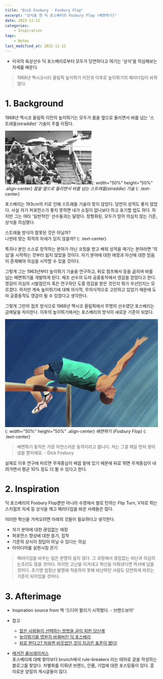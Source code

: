 ```yaml
---
title: "Dick Fosbury - Fosbury Flop"
excerpt: "상식을 깬 딕 포스베리의 Fosbury Flop (배면뛰기)"
date: 2022-11-12
categories:
    - Inspiration
tags:
    - Notes
last_modified_at: 2022-11-12
---
```

- 미국의 육상선수 딕 포스베리로부터 모두가 당연하다고 여기는 '상식'을 의심해보는 자세를 배운다.

> 1968년 멕시코시티 올림픽 높이뛰기 이전과 이후로 높이뛰기의 패러다임이 바뀌었다.

# 1. Background
1968년 멕시코 올림픽 이전의 높이뛰기는 모두가 몸을 옆으로 돌리면서 바를 넘는 '스트래들(straddle)' 기술이 주를 이뤘다.

![straddle technique](/assets/images/straddle_technique.jpeg){: width="50%" height="50%" .align-center}
*몸을 옆으로 돌리면서 바를 넘는 스트래들(straddle) 기술*
{: .text-center}

포스베리는 193cm의 키로 인해 스트래들 기술이 맞지 않았다. 당연히 성적도 좋지 않았다. 사실 자기 퍼포먼스가 좋지 못하면 내가 소질이 없나보다 하고 포기할 법도 하다. 하지만 그는 여타 '일반적인' 선수들과는 달랐다. 정형화된, 모두가 믿어 의심치 않는 기준, 상식을 의심했다. 

스트래들 방식이 잘못된 것은 아닐까?  
나한테 맞는 최적의 자세가 있지 않을까?
{:  .text-center}

특히나 본인 스스로 창작하는 분야가 아닌 코칭을 받고 배워 성적을 매기는 분야라면 '의심'을 시작하는 것부터 쉽지 않았을 것이다. 자기 분야에 대한 애정과 자신에 대한 믿음이 존재해야 의심을 시작할 수 있을 것이다.

그렇게 그는 1963년부터 높이뛰기 기술을 연구하고, 뒤로 점프해서 등을 굽히며 바를 넘는 배면뛰기를 개발하게 된다. 체조 선수의 도마 공중동작에서 영감을 얻었다고 한다. 영감이 의심의 시발점인지 혹은 연구하던 도중 영감을 받은 것인지 뭐가 우선인지는 모르겠다. 하지만 계속 높이뛰기에 대해 의식적, 무의식적으로 고민하고 있었기 때문에 도마 공중동작도 영감이 될 수 있었다고 생각한다. 

그렇게 그만의 점프 방식으로 1968년 멕시코 올림픽에서 무명의 선수였던 포스베리는 금메달을 차지한다. 이후의 높이뛰기에서는 포스베리의 방식이 새로운 기준이 되었다. 

![Fosbury Flop](/assets/images/Fosbury_Flop.jpg){: width="50%" height="50%" .align-center}
*배면뛰기 (Fosbury Flop)*
{: .text-center}

> 배면뛰기 동작은 가장 자연스러운 동작이라고 봅니다. 저는 그걸 제일 먼저 찾아냈을 뿐이에요. - Dick Fosbury

실제로 이후 연구에 따르면 무게중심이 배꼽 밑에 있기 때문에 뒤로 뛰면 무게중심이 내려가면서 평균 10% 정도 더 뛸 수 있다고 한다.

# 2. Inspiration
딕 포스베리의 Fosbury Flop뿐만 아니라 수영에서 발로 턴하는 Flip Turn, V자로 뛰는 스키점프 자세 등 상식을 깨고 패러다임을 바꾼 사례들은 많다.

이러한 혁신을 가져오려면 아래의 것들이 필요하다고 생각한다.
- 자기 분야에 대한 끊임없는 애정
- 퍼포먼스 향상에 대한 동기, 집착
- 기준의 상식이 정답이 아닐 수 있다는 의심
- 아이디어를 실현시킬 끈기  

> 패러다임을 바꾸는 일은 분명히 쉽지 않다. 그 과정에서 끊임없는 비난과 의심의 눈초리도 많을 것이다. 하지만 고난을 이겨내고 혁신을 이뤄낸다면 역사에 남을 것이다. 초기엔 엄청난 발명에 적응하지 못해 비난하던 사람도 당연하게 따르는 기준이 되어있을 것이다. 

# 3. Afterimage
- Inspiration source from 책 '드디어 팔리기 시작했다. - 브랜드보이'  
- 참고
  - [많은 사람들이 선택하는 방법을 굳이 피한 당신께](https://brunch.co.kr/@nfrmcoworks/21)
  - [높이뛰기를 영원히 바꿔버린 딕 포스베리](https://olympics.com/ko/news/%E1%84%82%E1%85%A9%E1%87%81%E1%84%8B%E1%85%B5%E1%84%84%E1%85%B1%E1%84%80%E1%85%B5%E1%84%85%E1%85%B3%E1%86%AF-%E1%84%8B%E1%85%A7%E1%86%BC%E1%84%8B%E1%85%AF%E1%86%AB%E1%84%92%E1%85%B5-%E1%84%87%E1%85%A1%E1%84%81%E1%85%AF%E1%84%87%E1%85%A5%E1%84%85%E1%85%B5%E1%86%AB-%E1%84%83%E1%85%B5%E1%86%A8-%E1%84%91%E1%85%A9%E1%84%89%E1%85%B3%E1%84%87%E1%85%A6%E1%84%85%E1%85%B5)
  - [뒤로 뛴다고? 처음엔 비웃었던 것이 지금은 표준이 됐다!](https://www.youtube.com/watch?v=3z6cWqEQI0s)

- [매거진 룰브레이커스](https://brunch.co.kr/magazine/therulebreakers)  
포스베리에 대해 찾아보다 brunch에서 rule-breakers 라는 테마로 글을 작성하는 블로그를 찾았다. 차별화를 이뤄낸 브랜드, 인물, 기업에 대한 포스팅들이 있다. 흥미로운 양질의 게시글들이 많다.
